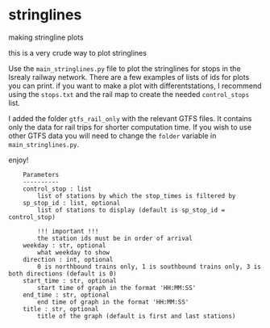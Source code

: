 # stringlines
making stringline plots

this is a very crude way to plot stringlines

Use the `main_stringlines.py` file to plot the stringlines for stops in the Isrealy railway network. There are a few examples of lists of ids for plots you can print.
if you want to make a plot with differentstations, I recommend using the `stops.txt` and the rail map to create the needed `control_stops` list.

I added the folder `gtfs_rail_only` with the relevant GTFS files. It contains only the data for rail trips for shorter computation time. 
If you wish to use other GTFS data you will need to change the `folder` variable in `main_stringlines.py`.


enjoy!

        Parameters
        ----------
        control_stop : list
            list of stations by which the stop_times is filtered by
        sp_stop_id : list, optional
            list of stations to display (default is sp_stop_id = control_stop)

            !!! important !!!
            the station ids must be in order of arrival
        weekday : str, optional
            what weekday to show
        direction : int, optional
            0 is northbound trains only, 1 is southbound trains only, 3 is both directions (default is 0)
        start_time : str, optional
            start time of graph in the format 'HH:MM:SS'
        end_time : str, optional
            end time of graph in the format 'HH:MM:SS'
        title : str, optional
            title of the graph (default is first and last stations)
